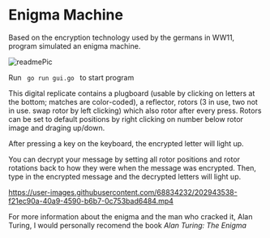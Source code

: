 # Enigma Machine

Based on the encryption technology used by the germans in WW11, program simulated an enigma machine. 

![readmePic](https://user-images.githubusercontent.com/68834232/202943672-f8298f82-dd9a-4d92-8c28-dcda218e1786.png)

Run 
<code>
go run gui.go 
</code>
to start program

This digital replicate contains a plugboard (usable by clicking on letters at the bottom; matches are color-coded), a reflector, rotors (3 in use, two not in use. swap rotor by left clicking) which also rotor after every press. Rotors can be set to default positions by right clicking on number below rotor image and draging up/down. 



After pressing a key on the keyboard, the encrypted letter will light up.

You can decrypt your message by setting all rotor positions and rotor rotations back to how they were when the message was encrypted. Then, type in the encrypted message and the decrypted letters will light up. 


https://user-images.githubusercontent.com/68834232/202943538-f21ec90a-40a9-4590-b6b7-0c753bad6484.mp4

For more information about the enigma and the man who cracked it, Alan Turing, I would personally recomend the book <i>Alan Turing: The Enigma</i>
